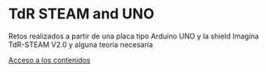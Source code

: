 # TdR STEAM and UNO
Retos realizados a partir de una placa tipo Arduino UNO y la shield Imagina TdR-STEAM V2.0 y alguna teoría necesaria

[Acceso a los contenidos](https://fgcoca.github.io/TdR-STEAM-and_UNO/)
